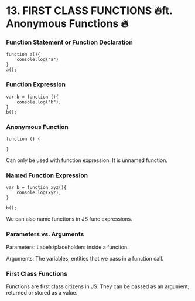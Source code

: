 # 13. FIRST CLASS FUNCTIONS 🔥ft. Anonymous Functions 🔥 

### Function Statement or Function Declaration

```
function a(){
    console.log("a")
}
a();
```

### Function Expression

```
var b = function (){
    console.log("b");
}
b();
```

### Anonymous Function

```
function () {

}
```

Can only be used with function expression.
It is unnamed function.

### Named Function Expression

```
var b = function xyz(){
    console.log(xyz);
}

b();
```
We can also name functions in JS func expressions.

### Parameters vs. Arguments

Parameters: Labels/placeholders inside a function.

Arguments: The variables, entities that we pass in a function call.

### First Class Functions

Functions are first class citizens in JS. They can be passed as an argument, returned or stored as a value.

